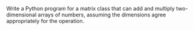 Write a Python program for a matrix class that can add and multiply two-dimensional arrays of numbers, assuming the
dimensions agree appropriately for the operation.